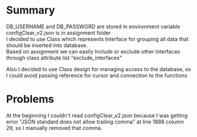 # Summary 
DB_USERNAME and DB_PASSWORD are stored in environment variable\
configClear_v2.json is in assignment folder\
I decided to use Class which represents Interface for grouping all data that should be inserted into database.\
Based on assignment we can easily Include or exclude other interfaces through class attribute list "exclude_interfaces"

Also I decided to use Class design for managing access to the database, so I could avoid passing reference for cursor and connection to the functions

# Problems
At the beginning I couldn't read configClear_v2.json because I was getting error "JSON standard does not allow trailing comma" at line 1888 column 29, 
so I manually removed that comma.